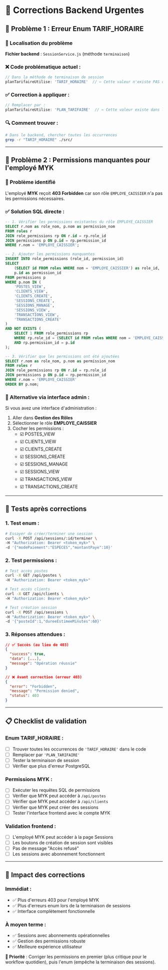 # 🔧 Corrections Backend Urgentes

## 🚨 Problème 1 : Erreur Enum TARIF_HORAIRE

### 📍 Localisation du problème

**Fichier backend** : `SessionService.js` (méthode `terminaison`)

### ❌ Code problématique actuel :

```javascript
// Dans la méthode de terminaison de session
planTarifaireUtilise: 'TARIF_HORAIRE'  // ← Cette valeur n'existe PAS dans l'enum PostgreSQL
```

### ✅ Correction à appliquer :

```javascript
// Remplacer par :
planTarifaireUtilise: 'PLAN_TARIFAIRE'  // ← Cette valeur existe dans l'enum
```

### 🔍 Comment trouver :

```bash
# Dans le backend, chercher toutes les occurrences
grep -r "TARIF_HORAIRE" ./src/
```

---

## 🚨 Problème 2 : Permissions manquantes pour l'employé MYK

### 📍 Problème identifié

L'employé **MYK** reçoit **403 Forbidden** car son rôle `EMPLOYE_CAISSIER` n'a pas les permissions nécessaires.

### ✅ Solution SQL directe :

```sql
-- 1. Vérifier les permissions existantes du rôle EMPLOYE_CAISSIER
SELECT r.nom as role_nom, p.nom as permission_nom 
FROM roles r
JOIN role_permissions rp ON r.id = rp.role_id
JOIN permissions p ON p.id = rp.permission_id
WHERE r.nom = 'EMPLOYE_CAISSIER';

-- 2. Ajouter les permissions manquantes
INSERT INTO role_permissions (role_id, permission_id)
SELECT 
    (SELECT id FROM roles WHERE nom = 'EMPLOYE_CAISSIER') as role_id,
    p.id as permission_id
FROM permissions p 
WHERE p.nom IN (
    'POSTES_VIEW',
    'CLIENTS_VIEW', 
    'CLIENTS_CREATE',
    'SESSIONS_CREATE',
    'SESSIONS_MANAGE',
    'SESSIONS_VIEW',
    'TRANSACTIONS_VIEW',
    'TRANSACTIONS_CREATE'
)
AND NOT EXISTS (
    SELECT 1 FROM role_permissions rp 
    WHERE rp.role_id = (SELECT id FROM roles WHERE nom = 'EMPLOYE_CAISSIER')
    AND rp.permission_id = p.id
);

-- 3. Vérifier que les permissions ont été ajoutées
SELECT r.nom as role_nom, p.nom as permission_nom 
FROM roles r
JOIN role_permissions rp ON r.id = rp.role_id
JOIN permissions p ON p.id = rp.permission_id
WHERE r.nom = 'EMPLOYE_CAISSIER'
ORDER BY p.nom;
```

### 🎯 Alternative via interface admin :

Si vous avez une interface d'administration :

1. Aller dans **Gestion des Rôles**
2. Sélectionner le rôle **EMPLOYE_CAISSIER**
3. Cocher les permissions :
   - ☑️ POSTES_VIEW
   - ☑️ CLIENTS_VIEW
   - ☑️ CLIENTS_CREATE
   - ☑️ SESSIONS_CREATE
   - ☑️ SESSIONS_MANAGE
   - ☑️ SESSIONS_VIEW
   - ☑️ TRANSACTIONS_VIEW
   - ☑️ TRANSACTIONS_CREATE

---

## 🧪 Tests après corrections

### 1. Test enum :

```bash
# Essayer de créer/terminer une session
curl -X POST /api/sessions/:id/terminer \
-H "Authorization: Bearer <token_myk>" \
-d '{"modePaiement":"ESPECES","montantPaye":10}'
```

### 2. Test permissions :

```bash
# Test accès postes
curl -X GET /api/postes \
-H "Authorization: Bearer <token_myk>"

# Test accès clients  
curl -X GET /api/clients \
-H "Authorization: Bearer <token_myk>"

# Test création session
curl -X POST /api/sessions \
-H "Authorization: Bearer <token_myk>" \
-d '{"posteId":1,"dureeEstimeeMinutes":60}'
```

### 3. Réponses attendues :

```json
// ✅ Succès (au lieu de 403)
{
  "success": true,
  "data": [...],
  "message": "Opération réussie"
}

// ❌ Avant correction (erreur 403)
{
  "error": "Forbidden", 
  "message": "Permission denied",
  "status": 403
}
```

---

## 📋 Checklist de validation

### Enum TARIF_HORAIRE :

- [ ] Trouver toutes les occurrences de `'TARIF_HORAIRE'` dans le code
- [ ] Remplacer par `'PLAN_TARIFAIRE'`
- [ ] Tester la terminaison de session
- [ ] Vérifier que plus d'erreur PostgreSQL

### Permissions MYK :

- [ ] Exécuter les requêtes SQL de permissions
- [ ] Vérifier que MYK peut accéder à `/api/postes`
- [ ] Vérifier que MYK peut accéder à `/api/clients`
- [ ] Vérifier que MYK peut créer des sessions
- [ ] Tester l'interface frontend avec le compte MYK

### Validation frontend :

- [ ] L'employé MYK peut accéder à la page Sessions
- [ ] Les boutons de création de session sont visibles
- [ ] Pas de message "Accès refusé"
- [ ] Les sessions avec abonnement fonctionnent

---

## 🚀 Impact des corrections

### Immédiat :

- ✅ Plus d'erreurs 403 pour l'employé MYK
- ✅ Plus d'erreurs enum lors de la terminaison de sessions
- ✅ Interface complètement fonctionnelle

### À moyen terme :

- ✅ Sessions avec abonnements opérationnelles
- ✅ Gestion des permissions robuste
- ✅ Meilleure expérience utilisateur

**🎯 Priorité** : Corriger les permissions en premier (plus critique pour le workflow quotidien), puis l'enum (empêche la terminaison des sessions).
